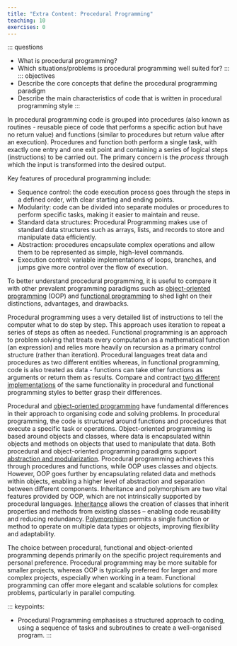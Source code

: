 ```yaml
---
title: "Extra Content: Procedural Programming"
teaching: 10
exercises: 0
---
```


::: questions
- What is procedural programming?
- Which situations/problems is procedural programming well suited for?
:::
::: objectives
- Describe the core concepts that define the procedural programming paradigm
- Describe the main characteristics of code that is written in procedural programming
  style
:::


In procedural programming code is grouped into
procedures (also known as routines -  reusable piece of code that performs a specific action but
have no return value) and functions (similar to procedures but return value after an execution).
Procedures and function both perform a single task, with exactly one entry and one exit point and
containing a series of logical steps (instructions) to be carried out.
The primary concern is the *process* through which the input is transformed into the desired output.

Key features of procedural programming include:

- Sequence control: the code execution process goes through the steps in a defined order, with clear starting and ending points.
- Modularity: code can be divided into separate modules or procedures to perform specific tasks, making it easier to maintain and reuse.
- Standard data structures: Procedural Programming makes use of standard data structures such as
  arrays, lists, and records to store and manipulate data efficiently.
- Abstraction: procedures encapsulate complex operations and allow them to be represented as simple, high-level commands.
- Execution control: variable implementations of loops, branches, and jumps give more control over the flow of execution.

To better understand procedural programming, it is useful to compare it with other prevalent
programming paradigms such as
[object-oriented programming](../learners/object-oriented-programming.md) (OOP)
and [functional programming](../learners/functional-programming.md)
to shed light on their distinctions, advantages, and drawbacks.

Procedural programming uses a very detailed list of instructions to tell the computer what to do
step by step. This approach uses iteration to repeat a series of steps as often as needed.
Functional programming is an approach to problem solving that treats every computation as a
mathematical function (an expression) and relies more heavily on recursion as a primary control
structure (rather than iteration).
Procedural languages treat data and procedures as two different
entities whereas, in functional programming, code is also treated as data - functions
can take other functions as arguments or return them as results.
Compare and contract [two different implementations](../learners/functional-programming.md#functional-vs-procedural-programming)
of the same functionality in procedural and functional programming styles
to better grasp their differences.

Procedural and [object-oriented programming](../learners/object-oriented-programming.md) have fundamental differences in their approach to
organising code and solving problems.
In procedural programming, the code is structured around functions and procedures that execute a
specific task or operations. Object-oriented programming is based around objects and classes,
where data is encapsulated within objects and methods on objects that used to manipulate that data.
Both procedural and object-oriented programming paradigms support [abstraction and modularization](../episodes/33-code-decoupling-abstractions.md).
Procedural programming achieves this through procedures and functions, while OOP uses classes and
objects.
However, OOP goes further by encapsulating related data and methods within objects,
enabling a higher level of abstraction and separation between different components.
Inheritance and polymorphism are two vital features provided by OOP, which are not intrinsically
supported by procedural languages. [Inheritance](../learners/object-oriented-programming.md#inheritance) allows the creation of classes that inherit
properties and methods from existing classes – enabling code reusability and reducing redundancy.
[Polymorphism](../episodes/33-code-decoupling-abstractions.md#polymorphism) permits a single function or method to operate on multiple data types or objects,
improving flexibility and adaptability.

The choice between procedural, functional and object-oriented programming depends primarily on
the specific project requirements and personal preference.
Procedural programming may be more suitable for smaller projects, whereas OOP is typically
preferred for larger and more complex projects, especially when working in a team.
Functional programming can offer more elegant and scalable solutions for complex problems,
particularly in parallel computing.

::: keypoints:
- Procedural Programming emphasises a structured approach to coding, using
  a sequence of tasks and subroutines to create a well-organised program.
:::
